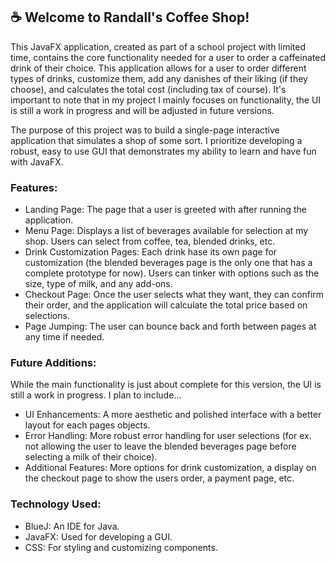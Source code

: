 ## ☕ Welcome to Randall's Coffee Shop!

This JavaFX application, created as part of a school project with limited time, contains the core functionality needed for a user to order a caffeinated drink of their choice. This application allows for a user to order different types of drinks,
customize them, add any danishes of their liking (if they choose), and calculates the total cost (including tax of course). It's important to note that in my project I mainly focuses on functionality, the UI 
is still a work in progress and will be adjusted in future versions.

The purpose of this project was to build a single-page interactive application that simulates a shop of some sort. I prioritize developing a robust, easy to use GUI that demonstrates my ability to learn and have fun with JavaFX.

### Features:

- Landing Page: The page that a user is greeted with after running the application.
- Menu Page: Displays a list of beverages available for selection at my shop. Users can select from coffee, tea, blended drinks, etc.
- Drink Customization Pages: Each drink hase its own page for customization (the blended beverages page is the only one that has a complete prototype for now). Users can tinker with options such as the size, type of milk, and any add-ons.
- Checkout Page: Once the user selects what they want, they can confirm their order, and the application will calculate the total price based on selections.
- Page Jumping: The user can bounce back and forth between pages at any time if needed.

 ### Future Additions:

 While the main functionality is just about complete for this version, the UI is still a work in progress. I plan to include...
 - UI Enhancements: A more aesthetic and polished interface with a better layout for each pages objects.
 - Error Handling: More robust error handling for user selections (for ex. not allowing the user to leave the blended beverages page before selecting a milk of their choice).
 - Additional Features: More options for drink customization, a display on the checkout page to show the users order, a payment page, etc.

### Technology Used:

- BlueJ: An IDE for Java.
- JavaFX: Used for developing a GUI.
- CSS: For styling and customizing components.

